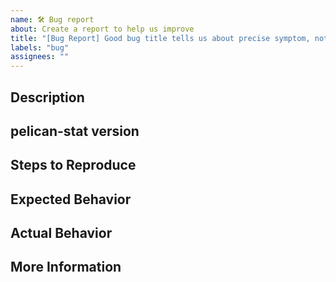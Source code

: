 ```yaml
---
name: 🛠 Bug report
about: Create a report to help us improve
title: "[Bug Report] Good bug title tells us about precise symptom, not about the root cause."
labels: "bug"
assignees: ""
---
```


## Description
<!-- A clear and concise description of what the bug is. -->

## pelican-stat version
<!-- x.y.z -->

## Steps to Reproduce
<!--
Steps to reproduce the behavior:
1. Go to '...'
2. Click on '....'
3. Scroll down to '....'
4. See error
-->

## Expected Behavior
<!--
A clear and concise description of what you expected to happen.

**Screenshots**
If applicable, add screenshots to help explain your problem.
-->

## Actual Behavior
<!-- What happens actually so you think this is a bug. -->

## More Information
